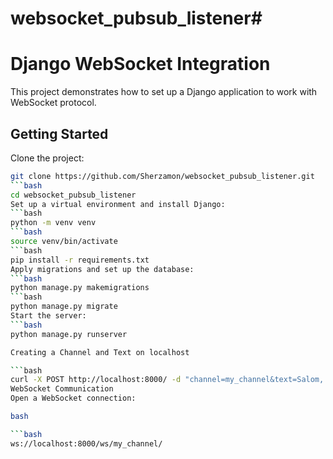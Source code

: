 # websocket_pubsub_listener# 
# Django WebSocket Integration

This project demonstrates how to set up a Django application to work with WebSocket protocol.

## Getting Started

Clone the project:

```bash
git clone https://github.com/Sherzamon/websocket_pubsub_listener.git
```bash
cd websocket_pubsub_listener
Set up a virtual environment and install Django:
```bash
python -m venv venv
```bash
source venv/bin/activate
```bash
pip install -r requirements.txt
Apply migrations and set up the database:
```bash
python manage.py makemigrations
```bash
python manage.py migrate
Start the server:
```bash
python manage.py runserver

Creating a Channel and Text on localhost

```bash
curl -X POST http://localhost:8000/ -d "channel=my_channel&text=Salom, dunyo!"
WebSocket Communication
Open a WebSocket connection:

bash

```bash
ws://localhost:8000/ws/my_channel/
